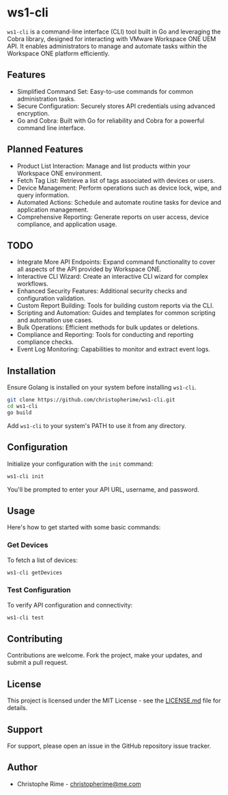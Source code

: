 # ws1-cli

`ws1-cli` is a command-line interface (CLI) tool built in Go and leveraging the Cobra library, designed for interacting with VMware Workspace ONE UEM API. It enables administrators to manage and automate tasks within the Workspace ONE platform efficiently.

## Features

- Simplified Command Set: Easy-to-use commands for common administration tasks.
- Secure Configuration: Securely stores API credentials using advanced encryption.
- Go and Cobra: Built with Go for reliability and Cobra for a powerful command line interface.

## Planned Features

- Product List Interaction: Manage and list products within your Workspace ONE environment.
- Fetch Tag List: Retrieve a list of tags associated with devices or users.
- Device Management: Perform operations such as device lock, wipe, and query information.
- Automated Actions: Schedule and automate routine tasks for device and application management.
- Comprehensive Reporting: Generate reports on user access, device compliance, and application usage.

## TODO

- Integrate More API Endpoints: Expand command functionality to cover all aspects of the API provided by Workspace ONE.
- Interactive CLI Wizard: Create an interactive CLI wizard for complex workflows.
- Enhanced Security Features: Additional security checks and configuration validation.
- Custom Report Building: Tools for building custom reports via the CLI.
- Scripting and Automation: Guides and templates for common scripting and automation use cases.
- Bulk Operations: Efficient methods for bulk updates or deletions.
- Compliance and Reporting: Tools for conducting and reporting compliance checks.
- Event Log Monitoring: Capabilities to monitor and extract event logs.

## Installation

Ensure Golang is installed on your system before installing `ws1-cli`.

```bash
git clone https://github.com/christopherime/ws1-cli.git
cd ws1-cli
go build
```

Add `ws1-cli` to your system's PATH to use it from any directory.

## Configuration

Initialize your configuration with the `init` command:

```bash
ws1-cli init
```

You'll be prompted to enter your API URL, username, and password.

## Usage

Here's how to get started with some basic commands:

### Get Devices

To fetch a list of devices:

```bash
ws1-cli getDevices
```

### Test Configuration

To verify API configuration and connectivity:

```bash
ws1-cli test
```

## Contributing

Contributions are welcome. Fork the project, make your updates, and submit a pull request.

## License

This project is licensed under the MIT License - see the [LICENSE.md](LICENSE.md) file for details.

## Support

For support, please open an issue in the GitHub repository issue tracker.

## Author

- Christophe Rime - [christopherime@me.com](mailto:christopherime@me.com)

